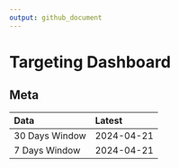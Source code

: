 ```yaml
---
output: github_document
---
```


# Targeting Dashboard



## Meta


|Data           |Latest     |
|:--------------|:----------|
|30 Days Window |2024-04-21 |
|7 Days Window  |2024-04-21 |
